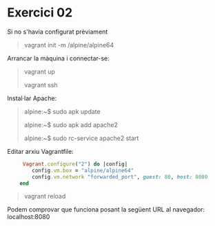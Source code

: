 # Exercici 02

Si no s'havia configurat prèviament

> vagrant init -m /alpine/alpine64

Arrancar la màquina i connectar-se:

> vagrant up
>
> vagrant ssh

Instal·lar Apache:

>alpine:~$ sudo apk update
>
>alpine:~$ sudo apk add apache2
>
>alpine:~$ sudo rc-service apache2 start

Editar arxiu Vagrantfile:

```ruby
     Vagrant.configure("2") do |config|
        config.vm.box = "alpine/alpine64"
        config.vm.network "forwarded_port", guest: 80, host: 8080
    end
```

> vagrant reload

Podem comprovar que funciona posant la següent URL al navegador: localhost:8080